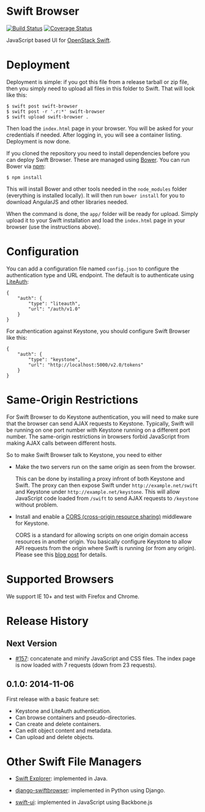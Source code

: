 Swift Browser
=============

[![Build Status](https://travis-ci.org/zerovm/swift-browser.svg?branch=master)](https://travis-ci.org/zerovm/swift-browser)
[![Coverage Status](https://img.shields.io/coveralls/zerovm/swift-browser.svg)](https://coveralls.io/r/zerovm/swift-browser)

JavaScript based UI for [OpenStack Swift][].

Deployment
==========

Deployment is simple: if you got this file from a release tarball or
zip file, then you simply need to upload all files in this folder to
Swift. That will look like this:

    $ swift post swift-browser
    $ swift post -r '.r:*' swift-browser
    $ swift upload swift-browser .

Then load the `index.html` page in your browser. You will be asked for
your credentials if needed. After logging in, you will see a container
listing. Deployment is now done.

If you cloned the repository you need to install dependencies before
you can deploy Swift Browser. These are managed using [Bower][]. You
can run Bower via [npm][]:

    $ npm install

This will install Bower and other tools needed in the `node_modules`
folder (everything is installed locally). It will then run `bower
install` for you to download AngularJS and other libraries needed.

When the command is done, the `app/` folder will be ready for upload.
Simply upload it to your Swift installation and load the `index.html`
page in your browser (use the instructions above).


Configuration
=============

You can add a configuration file named `config.json` to configure the
authentication type and URL endpoint. The default is to authenticate
using [LiteAuth][]:

    {
        "auth": {
            "type": "liteauth",
            "url": "/auth/v1.0"
        }
    }

For authentication against Keystone, you should configure Swift
Browser like this:

    {
        "auth": {
            "type": "keystone",
            "url": "http://localhost:5000/v2.0/tokens"
        }
    }

Same-Origin Restrictions
========================

For Swift Browser to do Keystone authentication, you will need to make
sure that the browser can send AJAX requests to Keystone. Typically,
Swift will be running on one port number with Keystone running on a
different port number. The same-origin restrictions in browsers forbid
JavaScript from making AJAX calls between different hosts.

So to make Swift Browser talk to Keystone, you need to either

* Make the two servers run on the same origin as seen from the
  browser.

  This can be done by installing a proxy infront of both Keystone and
  Swift. The proxy can then expose Swift under
  `http://example.net/swift` and Keystone under
  `http://example.net/keystone`. This will allow JavaScript code
  loaded from `/swift` to send AJAX requests to `/keystone` without
  problem.

* Install and enable a [CORS (cross-origin resource sharing)][cors]
  middleware for Keystone.

  CORS is a standard for allowing scripts on one origin domain access
  resources in another origin. You basically configure Keystone to
  allow API requests from the origin where Swift is running (or from
  any origin). Please see this [blog post][swift-cors] for details.

Supported Browsers
==================

We support IE 10+ and test with Firefox and Chrome.


Release History
===============

Next Version
------------

* [#157][]: concatenate and minify JavaScript and CSS files. The index
  page is now loaded with 7 requests (down from 23 requests).

0.1.0: 2014-11-06
-----------------

First release with a basic feature set:

* Keystone and LiteAuth authentication.
* Can browse containers and pseudo-directories.
* Can create and delete containers.
* Can edit object content and metadata.
* Can upload and delete objects.


Other Swift File Managers
=========================

* [Swift Explorer][]: implemented in Java.

* [django-swiftbrowser][]: implemented in Python using Django.

* [swift-ui][]: implemented in JavaScript using Backbone.js

[OpenStack Swift]: http://docs.openstack.org/developer/swift/
[Bower]: http://bower.io/
[npm]: https://www.npmjs.org/
[LiteAuth]: https://github.com/zerovm/liteauth
[cors]: https://developer.mozilla.org/en-US/docs/Web/HTTP/Access_control_CORS
[swift-cors]: http://blog.yunak.eu/2013/07/24/keystone_cors/
[Swift Explorer]: http://www.619.io/swift-explorer
[django-swiftbrowser]: https://github.com/cschwede/django-swiftbrowser
[swift-ui]: https://github.com/fanatic/swift-ui

[#157]: https://github.com/zerovm/swift-browser/issues/157

